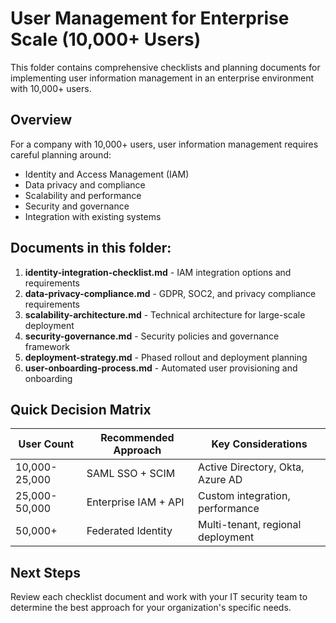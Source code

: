 
# User Management for Enterprise Scale (10,000+ Users)

This folder contains comprehensive checklists and planning documents for implementing user information management in an enterprise environment with 10,000+ users.

## Overview

For a company with 10,000+ users, user information management requires careful planning around:
- Identity and Access Management (IAM)
- Data privacy and compliance
- Scalability and performance
- Security and governance
- Integration with existing systems

## Documents in this folder:

1. **identity-integration-checklist.md** - IAM integration options and requirements
2. **data-privacy-compliance.md** - GDPR, SOC2, and privacy compliance requirements
3. **scalability-architecture.md** - Technical architecture for large-scale deployment
4. **security-governance.md** - Security policies and governance framework
5. **deployment-strategy.md** - Phased rollout and deployment planning
6. **user-onboarding-process.md** - Automated user provisioning and onboarding

## Quick Decision Matrix

| User Count | Recommended Approach | Key Considerations |
|------------|---------------------|-------------------|
| 10,000-25,000 | SAML SSO + SCIM | Active Directory, Okta, Azure AD |
| 25,000-50,000 | Enterprise IAM + API | Custom integration, performance |
| 50,000+ | Federated Identity | Multi-tenant, regional deployment |

## Next Steps

Review each checklist document and work with your IT security team to determine the best approach for your organization's specific needs.
